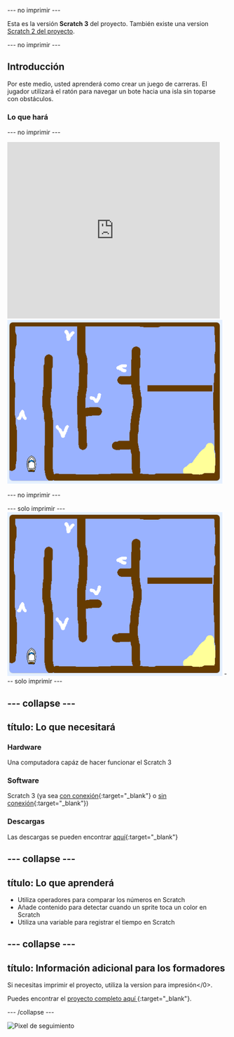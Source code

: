 \--- no imprimir \---

Esta es la versión **Scratch 3** del proyecto. También existe una version [Scratch 2 del proyecto](https://projects.raspberrypi.org/en/projects/boat-race-scratch2).

\--- no imprimir \---

## Introducción

Por este medio, usted aprenderá como crear un juego de carreras. El jugador utilizará el ratón para navegar un bote hacia una isla sin toparse con obstáculos.

### Lo que hará

\--- no imprimir \---

<div class="scratch-preview">
  <iframe allowtransparency="true" width="485" height="402" src="https://scratch.mit.edu/projects/embed/276662533/?autostart=false" frameborder="0" scrolling="no"></iframe>
  <img src="images/boat_race_demo.png">
</div>

\--- no imprimir \---

\--- solo imprimir \--- ![boat race demo](images/boat_race_demo.png) \--- solo imprimir \---

## \--- collapse \---

## título: Lo que necesitará

### Hardware

Una computadora capáz de hacer funcionar el Scratch 3

### Software

Scratch 3 (ya sea [con conexión](https://rpf.io/scratchon){:target="_blank"} o [sin conexión](https://rpf.io/scratchoff){:target="_blank"})

### Descargas

Las descargas se pueden encontrar [aquí](http://rpf.io/p/en/boat-race-go){:target="_blank"}

## \--- collapse \---

## título: Lo que aprenderá

- Utiliza operadores para comparar los números en Scratch
- Añade contenido para detectar cuando un sprite toca un color en Scratch
- Utiliza una variable para registrar el tiempo en Scratch

## \--- collapse \---

## título: Información adicional para los formadores

Si necesitas imprimir el proyecto, utiliza la </a>version para impresión</0>.

Puedes encontrar el [ proyecto completo aquí ](http://rpf.io/p/en/boat-race-get){:target="_blank"}.

\--- /collapse \---

![Pixel de seguimiento](https://code.org/api/hour/begin_codeclub_boatrace.png)